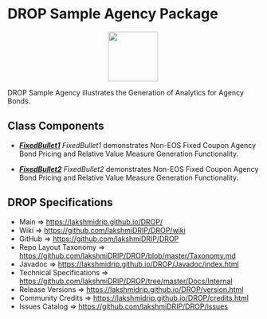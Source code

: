 # DROP Sample Agency Package

<p align="center"><img src="https://github.com/lakshmiDRIP/DROP/blob/master/DRIP_Logo.gif?raw=true" width="100"></p>

DROP Sample Agency illustrates the Generation of Analytics for Agency Bonds.


## Class Components

 * [***FixedBullet1***](https://github.com/lakshmiDRIP/DROP/tree/master/src/main/java/org/drip/sample/agency/FixedBullet1.java)
 <i>FixedBullet1</i> demonstrates Non-EOS Fixed Coupon Agency Bond Pricing and Relative Value Measure
 Generation Functionality.

 * [***FixedBullet2***](https://github.com/lakshmiDRIP/DROP/tree/master/src/main/java/org/drip/sample/agency/FixedBullet2.java)
 <i>FixedBullet2</i> demonstrates Non-EOS Fixed Coupon Agency Bond Pricing and Relative Value Measure
 Generation Functionality.


## DROP Specifications

 * Main                     => https://lakshmidrip.github.io/DROP/
 * Wiki                     => https://github.com/lakshmiDRIP/DROP/wiki
 * GitHub                   => https://github.com/lakshmiDRIP/DROP
 * Repo Layout Taxonomy     => https://github.com/lakshmiDRIP/DROP/blob/master/Taxonomy.md
 * Javadoc                  => https://lakshmidrip.github.io/DROP/Javadoc/index.html
 * Technical Specifications => https://github.com/lakshmiDRIP/DROP/tree/master/Docs/Internal
 * Release Versions         => https://lakshmidrip.github.io/DROP/version.html
 * Community Credits        => https://lakshmidrip.github.io/DROP/credits.html
 * Issues Catalog           => https://github.com/lakshmiDRIP/DROP/issues
